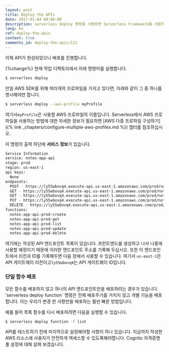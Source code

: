 ```yaml
---
layout: post
title: Deploy the APIs
date: 2017-01-04 00:00:00
description: serverless deploy 명령을 사용하면 Serverless Framework를 사용하여 AWS Lambda 및 API Gateway에 배포 할 수 있습니다. 이 명령을 실행하면 배포된 API 엔드포인트와 AWS 영역의 목록이 표시됩니다. 그리고 개별 람다 함수를 업데이트하고자 할 때에는 serverless deploy function 명령을 실행할 수 있습니다.
lang: ko
ref: deploy-the-apis
context: true
comments_id: deploy-the-apis/121
---
```


이제 API가 완성되었으니 배포를 진행합니다.

{%change%} 현재 작업 디렉토리에서 아래 명령어를 실행합니다.

``` bash
$ serverless deploy
```

만일 AWS SDK를 위해 여러개의 프로파일을 가지고 있다면, 아래와 같이 그 중 하나를 명시해야만 합니다.

``` bash
$ serverless deploy --aws-profile myProfile
```

여기서`myProfile`은 사용할 AWS 프로파일의 이름입니다. Serverless에서 AWS 프로파일을 사용하는 방법에 대한 자세한 정보가 필요하면 [AWS 다중 프로파일 구성하기]({% link _chapters/configure-multiple-aws-profiles.md %}) 챕터를 참조하십시오.

이 명령의 출력 하단에 **서비스 정보**가 있습니다.

``` bash
Service Information
service: notes-app-api
stage: prod
region: us-east-1
api keys:
  None
endpoints:
  POST - https://ly55wbovq4.execute-api.us-east-1.amazonaws.com/prod/notes
  GET - https://ly55wbovq4.execute-api.us-east-1.amazonaws.com/prod/notes/{id}
  GET - https://ly55wbovq4.execute-api.us-east-1.amazonaws.com/prod/notes
  PUT - https://ly55wbovq4.execute-api.us-east-1.amazonaws.com/prod/notes/{id}
  DELETE - https://ly55wbovq4.execute-api.us-east-1.amazonaws.com/prod/notes/{id}
functions:
  notes-app-api-prod-create
  notes-app-api-prod-get
  notes-app-api-prod-list
  notes-app-api-prod-update
  notes-app-api-prod-delete
```

여기에는 작성된 API 엔드포인트 목록이 있습니다. 프런트엔드를 생성하고 나서 나중에 사용할 예정이기 때문에 이러한 엔드포인트 주소를 기록해 두십시오. 또한 이 엔드포인트에서 리전과 ID를 기록해두면 다음 장에서 사용할 수 있습니다. 여기서 `us-east-1`은 API 게이트웨이 리전이고`ly55wbovq4`는 API 게이트웨이 ID입니다.

### 단일 함수 배포

모든 함수를 배포하지 않고 하나의 API 엔드포인트만을 배포하려는 경우가 있습니다. 'serverless deploy function` 명령은 전체 배포주기를 거치지 않고 개별 기능을 배포합니다. 이는 우리가 변경 한 사항만을 배포하는 훨씬 빠른 방법입니다.

예를 들어 목록 함수를 다시 배포하려면 다음을 실행할 수 있습니다.

``` bash
$ serverless deploy function -f list
```

API를 테스트하기 전에 마지막으로 설정해야할 사항이 하나 있습니다. 지금까지 작성한 AWS 리소스에 사용자가 안전하게 액세스할 수 있도록해야합니다. Cognito 자격증명 풀 설정에 대해 살펴 보겠습니다.
